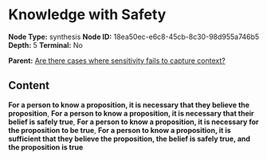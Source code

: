 # Knowledge with Safety

**Node Type:** synthesis
**Node ID:** 18ea50ec-e6c8-45cb-8c30-98d955a746b5
**Depth:** 5
**Terminal:** No

**Parent:** [Are there cases where sensitivity fails to capture context?](are-there-cases-where-sensitivity-fails-to-capture-context-antithesis-04371aa7-783a-40cb-ae08-c0d3fb17aaaf.md)

## Content

**For a person to know a proposition, it is necessary that they believe the proposition**, **For a person to know a proposition, it is necessary that their belief is safely true**, **For a person to know a proposition, it is necessary for the proposition to be true**, **For a person to know a proposition, it is sufficient that they believe the proposition, the belief is safely true, and the proposition is true**
